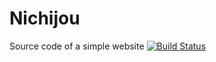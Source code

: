 # Nichijou
Source code of a simple website
[![Build Status](https://travis-ci.org/cooldryx/Nichijou.svg?branch=master)](https://travis-ci.org/cooldryx/Nichijou)
